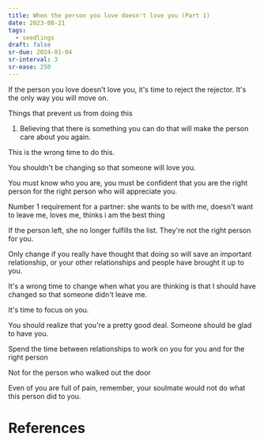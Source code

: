 ```yaml
---
title: When the person you love doesn't love you (Part 1)
date: 2023-08-21
tags:
  - seedlings
draft: false
sr-due: 2024-01-04
sr-interval: 3
sr-ease: 250
---
```

If the person you love doesn't love you, it's time to reject the rejector. It's the only way you will move on.

Things that prevent us from doing this

1. Believing that there is something you can do that will make the person care about you again.

This is the wrong time to do this.

You shouldn't be changing so that someone will love you.

You must know who you are, you must be confident that you are the right person for the right person who will appreciate you.

Number 1 requirement for a partner: she wants to be with me, doesn't want to leave me, loves me, thinks i am the best thing

If the person left, she no longer fulfills the list. They're not the right person for you.

Only change if you really have thought that doing so will save an important relationship, or your other relationships and people have brought it up to you.

It's a wrong time to change when what you are thinking is that I should have changed so that someone didn't leave me.

It's time to focus on you.

You should realize that you're a pretty good deal. Someone should be glad to have you.

Spend the time between relationships to work on you for you and for the right person

Not for the person who walked out the door

Even of you are full of pain, remember, your soulmate would not do what this person did to you.

# References